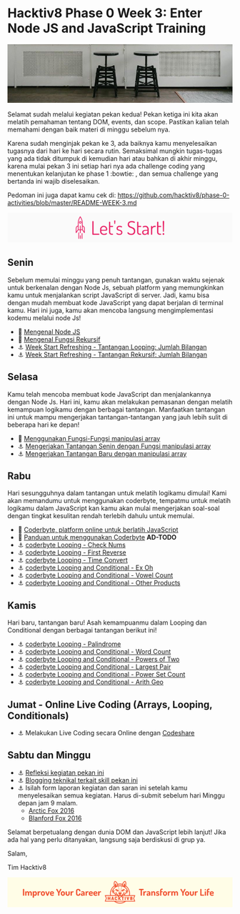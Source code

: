 # Hacktiv8 Phase 0 Week 3: Enter Node JS and JavaScript Training

![Header](assets/header-w3.jpg)

Selamat sudah melalui kegiatan pekan kedua! Pekan ketiga ini kita akan melatih pemahaman tentang DOM, events, dan scope. Pastikan kalian telah memahami dengan baik materi di minggu sebelum nya.

Karena sudah menginjak pekan ke 3, ada baiknya kamu menyelesaikan tugasnya dari hari ke hari secara rutin. Semaksimal mungkin tugas-tugas yang ada tidak ditumpuk di kemudian hari atau bahkan di akhir minggu, karena mulai pekan 3 ini setiap hari nya ada challenge coding yang menentukan kelanjutan ke phase 1 :bowtie: , dan semua challenge yang bertanda  ini wajib diselesaikan.

Pedoman ini juga dapat kamu cek di: <https://github.com/hacktiv8/phase-0-activities/blob/master/README-WEEK-3.md>

![Let's start!](assets/start.png)

## Senin
Sebelum memulai minggu yang penuh tantangan, gunakan waktu sejenak untuk berkenalan dengan Node Js,
sebuah platform yang memungkinkan kamu untuk menjalankan script JavaScript di server. Jadi, kamu bisa
dengan mudah membuat kode JavaScript yang dapat berjalan di terminal kamu. Hari ini juga, kamu akan
mencoba langsung mengimplementasi kodemu melalui node Js!

- :notebook_with_decorative_cover:
[Mengenal Node JS](https://github.com/hacktiv8/phase-0-activities/blob/master/modules/js-node.md)
- :notebook_with_decorative_cover:
[Mengenal Fungsi Rekursif](https://github.com/hacktiv8/phase-0-activities/blob/master/modules/js-function-recursive.md)
- :anchor:
[Week Start Refreshing - Tantangan Looping: Jumlah Bilangan](https://github.com/hacktiv8/phase-0-activities/blob/master/modules/anchor-before-recursive.md)
- :anchor:
[Week Start Refreshing - Tantangan Rekursif: Jumlah Bilangan](https://github.com/hacktiv8/phase-0-activities/blob/master/modules/anchor-recursive.md)


## Selasa
Kamu telah mencoba membuat kode JavaScript dan menjalankannya dengan Node Js. Hari ini, kamu akan
melakukan pemasanan dengan melatih kemampuan logikamu dengan berbagai tantangan. Manfaatkan tantangan ini
untuk mampu mengerjakan tantangan-tantangan yang jauh lebih sulit di beberapa hari ke depan!

- :notebook_with_decorative_cover:
[Menggunakan Fungsi-Fungsi manipulasi array](https://github.com/hacktiv8/phase-0-activities/blob/master/modules/js-node.md)
- :anchor:
[Mengerjakan Tantangan Senin dengan Fungsi manipulasi array](https://github.com/hacktiv8/phase-0-activities/blob/master/modules/js-node.md)
- :anchor:
[Mengerjakan Tantangan Baru dengan manipulasi array](https://github.com/hacktiv8/phase-0-activities/blob/master/modules/js-node.md)


## Rabu
Hari sesungguhnya dalam tantangan untuk melatih logikamu dimulai! Kami akan memandumu untuk menggunakan
coderbyte, tempatmu untuk melatih logikamu dalam JavaScript kan kamu akan mulai mengerjakan soal-soal
dengan tingkat kesulitan rendah terlebih dahulu untuk memulai.

- :wrench:
[Coderbyte, platform online untuk berlatih JavaScript](https://coderbyte.com/)
- :notebook_with_decorative_cover:
[Panduan untuk menggunakan Coderbyte](https://github.com/hacktiv8/phase-0-activities/blob/master/modules/js-node.md) **AD-TODO**
- :anchor:
[coderbyte Looping - Check Nums](https://coderbyte.com/information.php?ct=Check%20Nums)
- :anchor:
[coderbyte Looping - First Reverse](https://coderbyte.com/information.php?ct=First%20Reverse)
- :anchor:
[coderbyte Looping - Time Convert](https://coderbyte.com/information.php?ct=Time%20Convert)
- :anchor:
[coderbyte Looping and Conditional - Ex Oh](https://coderbyte.com/information.php?ct=Ex%20Oh)
- :anchor:
[coderbyte Looping and Conditional - Vowel Count](https://coderbyte.com/information.php?ct=Vowel%20Count)
- :anchor:
[coderbyte Looping and Conditional - Other Products](https://coderbyte.com/information.php?ct=Other%20Products)

## Kamis
Hari baru, tantangan baru! Asah kemampuanmu dalam Looping dan Conditional dengan berbagai tantangan berikut ini!

- :anchor:
[coderbyte Looping - Palindrome](https://coderbyte.com/information.php?ct=Palindrome)
- :anchor:
[coderbyte Looping and Conditional - Word Count](https://coderbyte.com/information.php?ct=Word%20Count)
- :anchor:
[coderbyte Looping and Conditional - Powers of Two](https://coderbyte.com/information.php?ct=Powers%20of%20Two)
- :anchor:
[coderbyte Looping and Conditional - Largest Pair](https://coderbyte.com/information.php?ct=Largest%20Pair)
- :anchor:
[coderbyte Looping and Conditional - Power Set Count](https://coderbyte.com/information.php?ct=Power%20Set%20Count)
- :anchor:
[coderbyte Looping and Conditional - Arith Geo](https://coderbyte.com/information.php?ct=Arith%20Geo)

## Jumat - Online Live Coding (Arrays, Looping, Conditionals)

- :anchor:
Melakukan Live Coding secara Online dengan [Codeshare](https://codeshare.io)


## Sabtu dan Minggu

- :anchor: [Refleksi kegiatan pekan ini](https://github.com/hacktiv8/phase-0-activities/blob/master/modules/reflection.md)
- :anchor: [Blogging teknikal terkait skill pekan ini](https://github.com/hacktiv8/phase-0-activities/blob/master/modules/blog.md)
- :anchor: Isilah form laporan kegiatan dan saran ini setelah kamu menyelesaikan semua kegiatan. Harus di-submit sebelum hari Minggu depan jam 9 malam.
  - [Arctic Fox 2016](https://airtable.com/shrLac3o4CKzZGuNn)
  - [Blanford Fox 2016](https://airtable.com/shr4wXkNEQc2ezCRR)

Selamat berpetualang dengan dunia DOM dan JavaScript lebih lanjut! Jika ada hal yang perlu ditanyakan, langsung saja berdiskusi di grup ya.

Salam,

Tim Hacktiv8

![Hacktiv8 Banner](assets/banner.png)
